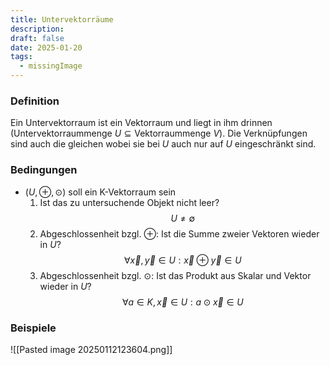 ```yaml
---
title: Untervektorräume
description:
draft: false
date: 2025-01-20
tags:
  - missingImage
---
```

### Definition
Ein Untervektorraum ist ein Vektorraum und liegt in ihm drinnen ($\text{Untervektorraummenge } U \subseteq \text{Vektorraummenge } V$). Die Verknüpfungen sind auch die gleichen wobei sie bei $U$ auch nur auf $U$ eingeschränkt sind.
### Bedingungen
- $(U,\oplus, \odot)$ soll ein K-Vektorraum sein
	1. Ist das zu untersuchende Objekt nicht leer? $$U \not= \emptyset$$
	2. Abgeschlossenheit bzgl. $\oplus$: Ist die Summe zweier Vektoren wieder in $U$?$$\forall \vec x,\vec y\in U:\vec x\oplus\vec y\in U$$
	3. Abgeschlossenheit bzgl. $\odot$: Ist das Produkt aus Skalar und Vektor wieder in $U$?$$\forall a\in K,\vec x\in U:a\odot\vec x\in U$$
### Beispiele
![[Pasted image 20250112123604.png]]
